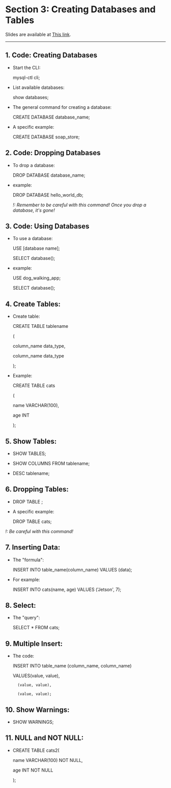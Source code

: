 # Section 3: Creating Databases and Tables

Slides are available at <a href="http://webdev.slides.com/coltsteele/" target="_blank">This link</a>.

<hr>

## 1. Code: Creating Databases

- Start the CLI:

  mysql-ctl cli; 

- List available databases:

  show databases; 

- The general command for creating a database:

  CREATE DATABASE database_name; 

- A specific example:

  CREATE DATABASE soap_store;
  
  
## 2. Code: Dropping Databases

- To drop a database:
  
  DROP DATABASE database_name; 

- example:

  DROP DATABASE hello_world_db; 

  <em>!: Remember to be careful with this command! Once you drop a database, it's gone!</em>


## 3. Code: Using Databases

- To use a database:

  USE [database name];
 
  SELECT database();
  
- example:

  USE dog_walking_app;
 
  SELECT database();


## 4. Create Tables:

- Create table:

  CREATE TABLE tablename
  
  (
  
    column_name data_type,
    
    column_name data_type
    
  );

- Example:

  CREATE TABLE cats
  
  (
  
    name VARCHAR(100),
    
    age INT
    
  );


## 5. Show Tables: 
 
- SHOW TABLES;

- SHOW COLUMNS FROM tablename;
 
- DESC tablename;


## 6. Dropping Tables:

- DROP TABLE <tablename>; 

- A specific example:

  DROP TABLE cats; 

<em>!: Be careful with this command!</em>


## 7. Inserting Data:

- The "formula":

  INSERT INTO table_name(column_name) VALUES (data);

- For example:

  INSERT INTO cats(name, age) VALUES ('Jetson', 7);
  
  
## 8. Select:

- The "query":

  SELECT * FROM cats; 
  
  
## 9. Multiple Insert:

- The code:

  INSERT INTO table_name (column_name, column_name) 
  
  VALUES(value, value), 
  
        (value, value), 
        
        (value, value);


## 10. Show Warnings:

- SHOW WARNINGS;


## 11. NULL and NOT NULL:

- CREATE TABLE cats2(

    name VARCHAR(100) NOT NULL,
    
    age INT NOT NULL
    
  );
